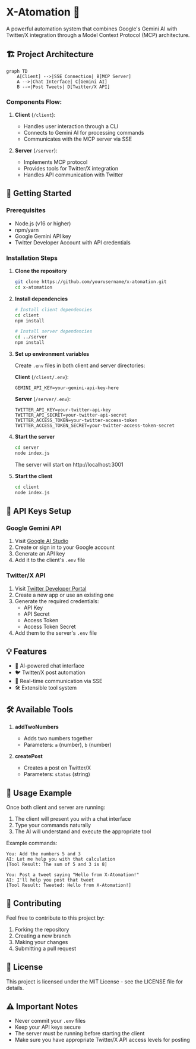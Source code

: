 # X-Atomation 🤖

A powerful automation system that combines Google's Gemini AI with Twitter/X integration through a Model Context Protocol (MCP) architecture.

## 🏗 Project Architecture

```mermaid
graph TD
    A[Client] -->|SSE Connection| B[MCP Server]
    A -->|Chat Interface| C[Gemini AI]
    B -->|Post Tweets| D[Twitter/X API]
```

### Components Flow:
1. **Client** (`/client`):
   - Handles user interaction through a CLI
   - Connects to Gemini AI for processing commands
   - Communicates with the MCP server via SSE

2. **Server** (`/server`):
   - Implements MCP protocol
   - Provides tools for Twitter/X integration
   - Handles API communication with Twitter

## 🚀 Getting Started

### Prerequisites

- Node.js (v16 or higher)
- npm/yarn
- Google Gemini API key
- Twitter Developer Account with API credentials

### Installation Steps

1. **Clone the repository**
   ```bash
   git clone https://github.com/yourusername/x-atomation.git
   cd x-atomation
   ```

2. **Install dependencies**
   ```bash
   # Install client dependencies
   cd client
   npm install

   # Install server dependencies
   cd ../server
   npm install
   ```

3. **Set up environment variables**

   Create `.env` files in both client and server directories:

   **Client** (`/client/.env`):
   ```env
   GEMINI_API_KEY=your-gemini-api-key-here
   ```

   **Server** (`/server/.env`):
   ```env
   TWITTER_API_KEY=your-twitter-api-key
   TWITTER_API_SECRET=your-twitter-api-secret
   TWITTER_ACCESS_TOKEN=your-twitter-access-token
   TWITTER_ACCESS_TOKEN_SECRET=your-twitter-access-token-secret
   ```

4. **Start the server**
   ```bash
   cd server
   node index.js
   ```
   The server will start on http://localhost:3001

5. **Start the client**
   ```bash
   cd client
   node index.js
   ```

## 🔑 API Keys Setup

### Google Gemini API
1. Visit [Google AI Studio](https://makersuite.google.com/app/apikey)
2. Create or sign in to your Google account
3. Generate an API key
4. Add it to the client's `.env` file

### Twitter/X API
1. Visit [Twitter Developer Portal](https://developer.twitter.com/en/portal/dashboard)
2. Create a new app or use an existing one
3. Generate the required credentials:
   - API Key
   - API Secret
   - Access Token
   - Access Token Secret
4. Add them to the server's `.env` file

## 💡 Features

- 🤖 AI-powered chat interface
- 🐦 Twitter/X post automation
- 🔄 Real-time communication via SSE
- 🛠 Extensible tool system

## 🛠 Available Tools

1. **addTwoNumbers**
   - Adds two numbers together
   - Parameters: `a` (number), `b` (number)

2. **createPost**
   - Creates a post on Twitter/X
   - Parameters: `status` (string)

## 📝 Usage Example

Once both client and server are running:

1. The client will present you with a chat interface
2. Type your commands naturally
3. The AI will understand and execute the appropriate tool

Example commands:
```
You: Add the numbers 5 and 3
AI: Let me help you with that calculation
[Tool Result: The sum of 5 and 3 is 8]

You: Post a tweet saying "Hello from X-Atomation!"
AI: I'll help you post that tweet
[Tool Result: Tweeted: Hello from X-Atomation!]
```

## 🤝 Contributing

Feel free to contribute to this project by:
1. Forking the repository
2. Creating a new branch
3. Making your changes
4. Submitting a pull request

## 📄 License

This project is licensed under the MIT License - see the LICENSE file for details.

## ⚠️ Important Notes

- Never commit your `.env` files
- Keep your API keys secure
- The server must be running before starting the client
- Make sure you have appropriate Twitter/X API access levels for posting
